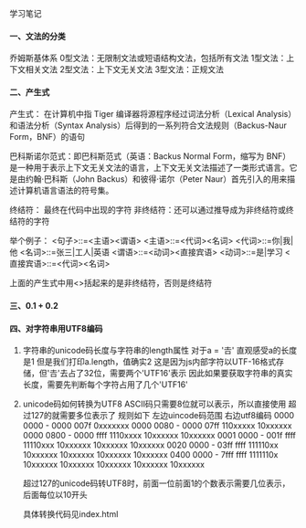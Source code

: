 学习笔记
#### 一、文法的分类
乔姆斯基体系
0型文法：无限制文法或短语结构文法，包括所有文法
1型文法：上下文相关文法
2型文法：上下文无关文法
3型文法：正规文法

#### 二、产生式
产生式： 在计算机中指 Tiger 编译器将源程序经过词法分析（Lexical Analysis）和语法分析（Syntax Analysis）后得到的一系列符合文法规则（Backus-Naur Form，BNF）的语句

巴科斯诺尔范式：即巴科斯范式（英语：Backus Normal Form，缩写为 BNF）是一种用于表示上下文无关文法的语言，上下文无关文法描述了一类形式语言。它是由约翰·巴科斯（John Backus）和彼得·诺尔（Peter Naur）首先引入的用来描述计算机语言语法的符号集。

终结符： 最终在代码中出现的字符
非终结符：还可以通过推导成为非终结符或终结符的字符

举个例子：
<句子>::=<主语><谓语>
<主语>::=<代词><名词>
<代词>::=你|我|他
<名词>::=张三|工人|英语
<谓语>::=<动词><直接宾语>
<动词>::=是|学习
<直接宾语>::=<代词><名词>

上面的产生式中用<>括起来的是非终结符，否则是终结符

#### 三、0.1 + 0.2


#### 四、对字符串用UTF8编码
1. 字符串的unicode码长度与字符串的length属性
   对于a = '𠮷'
   直观感受a的长度是1
   但是我们打印a.length，值确实2
   这是因为js内部字符以UTF-16格式存储，但'𠮷'去占了32位，需要两个'UTF16'表示
   因此如果要获取字符串的真实长度，需要先判断每个字符占用了几个'UTF16'

2. unicode码如何转换为UTF8
   ASCII码只需要8位就可以表示，所以直接使用
   超过127的就需要多位表示了
   规则如下
   左边uincode码范围         右边utf8编码
   0000 0000 - 0000 007f                                                0xxxxxxx
   0000 0080 - 0000 07ff                                       110xxxxx 10xxxxxx  
   0000 0800 - 0000 ffff                              1110xxxx 10xxxxxx 10xxxxxx
   0001 0000 - 001f ffff                     11110xxx 10xxxxxx 10xxxxxx 10xxxxxx
   0020 0000 - 03ff ffff            111110xx 10xxxxxx 10xxxxxx 10xxxxxx 10xxxxxx
   0400 0000 - 7fff ffff   1111110x 10xxxxxx 10xxxxxx 10xxxxxx 10xxxxxx 10xxxxxx

   超过127的unicode码转UTF8时，前面一位前面1的个数表示需要几位表示，后面每位以10开头

   具体转换代码见index.html




